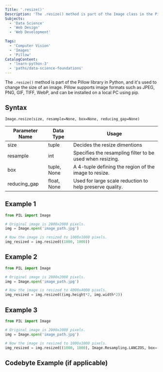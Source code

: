 ```yaml
---
Title: '.resize()'
Description: 'The .resize() method is part of the Image class in the Pillow library (PIL Fork) in Python, and it's used to change the size of an image.'
Subjects:
  - 'Data Science'
  - 'Web Design'
  - 'Web Development'
 
Tags:
  - 'Computer Vision'
  - 'Images'
  - 'Pillow'
CatalogContent:
  - 'learn-python-3'
  - 'paths/data-science-foundations'
---
```


The `.resize()` method is part of the Pillow library in Python, and it's used to change the size of an image. Pillow supports image formats such as JPEG, PNG, GIF, TIFF, WebP, and can be installed on a local PC using pip.

## Syntax

```pseudo
Image.resize(size, resample=None, box=None, reducing_gap=None)
```

| Parameter Name | Data Type | Usage |
| -------------- | ----------|------------------------------ |
| size           | tuple     | Decides the resize dimentions |
| resample | int | Specifies the resampling filter to be used when resizing. |
| box | tuple, None | A 4-tuple defining the region of the image to resize. |
| reducing_gap | float, None | Used for large scale reduction to help preserve quality. |

## Example 1

```py
from PIL import Image

# Original image is 2000x2000 pixels.
img = Image.open('image_path.jpg')

# Now the image is resized to 1000x1000 pixels.
img_resized = img.resized((1000, 1000))
```

## Example 2

```py
from PIL import Image

# Original image is 2000x2000 pixels.
img = Image.open('image_path.jpg')

# Now the image is resized to 4000x4000 pixels.
img_resized = img.resized((img.height*2, img.width*2))
```

## Example 3

```py
from PIL import Image

# Original image is 2000x2000 pixels.
img = Image.open('image_path.jpg')

# Now the image is resized to 1000x1000 pixels.
img_resized = img.resized((1000, 1000), Image.Resampling.LANCZOS, box=(1000, 1000, 2000, 2000), reducing_gap=2.0)
```

## Codebyte Example (if applicable)